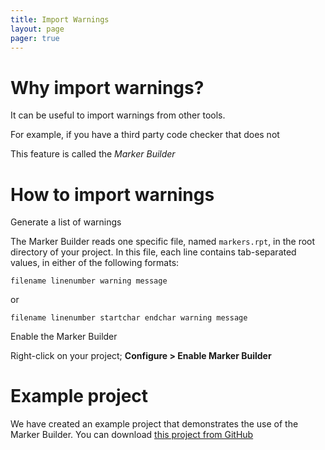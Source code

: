 ```yaml
---
title: Import Warnings
layout: page 
pager: true
---
```


Why import warnings?
====================

It can be useful to import warnings from other tools.

For example, if you have a third party code checker that does not

This feature is called the *Marker Builder* 

How to import warnings
======================

Generate a list of warnings

The Marker Builder reads one specific file, named `markers.rpt`, in the root directory of your project. 
In this file, each line contains tab-separated values, in either of the following formats:

```
filename linenumber warning message
```

or

```
filename linenumber startchar endchar warning message
```

Enable the Marker Builder

Right-click on your project; **Configure > Enable Marker Builder**
 

Example project
===============

We have created an example project that demonstrates the use of the Marker Builder. You can download [this project from GitHub](http://www.github.com:sigasi/eclipse_custom_code_checker)
